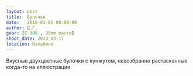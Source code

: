 ```yaml
---
layout: post
title:  Булочки
date:   2016-01-05 00:00:00
author: Д.Г.
gear: [E-300 , 35mm macro]
shoot_date: 2013-03-17
location: Нахабино
---
```


Вкусные двухцветные булочки с кунжутом, невозбранно растасканные когда-то на иллюстрации.